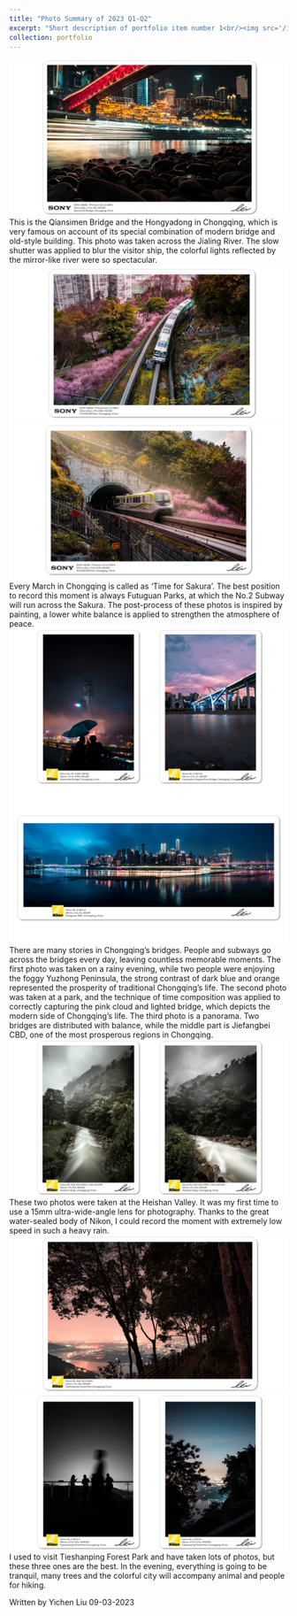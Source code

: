 ```yaml
---
title: "Photo Summary of 2023 Q1-Q2"
excerpt: "Short description of portfolio item number 1<br/><img src='/images/500x300.png'>"
collection: portfolio
---
```


![Photo-2023-First-1](../images/Photo-2023-First-1.JPG)
This is the Qiansimen Bridge and the Hongyadong in Chongqing, which is very famous on account of its special combination of modern bridge and old-style building. This photo was taken across the Jialing River. The slow shutter was applied to blur the visitor ship, the colorful lights reflected by the mirror-like river were so spectacular.
![Photo-2023-First-2](../images/Photo-2023-First-2.JPG)
![Photo-2023-First-3](../images/Photo-2023-First-3.JPG)
Every March in Chongqing is called as ‘Time for Sakura’. The best position to record this moment is always Futuguan Parks, at which the No.2 Subway will run across the Sakura. The post-process of these photos is inspired by painting, a lower white balance is applied to strengthen the atmosphere of peace.
![Photo-2023-First-4](../images/Photo-2023-First-4.JPG)
![Photo-2023-First-5](../images/Photo-2023-First-5.JPG)
There are many stories in Chongqing’s bridges. People and subways go across the bridges every day, leaving countless memorable moments. 
The first photo was taken on a rainy evening, while two people were enjoying the foggy Yuzhong Peninsula, the strong contrast of dark blue and orange represented the prosperity of traditional Chongqing’s life. 
The second photo was taken at a park, and the technique of time composition was applied to correctly capturing the pink cloud and lighted bridge, which depicts the modern side of Chongqing’s life.
The third photo is a panorama. Two bridges are distributed with balance, while the middle part is Jiefangbei CBD, one of the most prosperous regions in Chongqing.
![Photo-2023-First-6](../images/Photo-2023-First-6.JPG)
These two photos were taken at the Heishan Valley. It was my first time to use a 15mm ultra-wide-angle lens for photography. Thanks to the great water-sealed body of Nikon, I could record the moment with extremely low speed in such a heavy rain.
![Photo-2023-First-7](../images/Photo-2023-First-7.JPG)
![Photo-2023-First-8](../images/Photo-2023-First-8.JPG)
I used to visit Tieshanping Forest Park and have taken lots of photos, but these three ones are the best. In the evening, everything is going to be tranquil, many trees and the colorful city will accompany animal and people for hiking.

Written by Yichen Liu 09-03-2023
